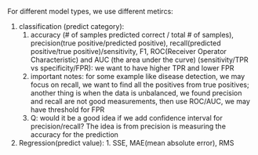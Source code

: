 For different model types, we use different metircs:

1. classification (predict category): 
   1. accuracy (# of samples predicted correct / total # of samples), precision(true positive/predicted positive), recall(predicted positive/true positive)/sensitivity, F1, ROC(Receiver Operator Characteristic) and AUC (the area under the curve) (sensitivity/TPR vs specificity/FPR): we want to have higher TPR and lower FPR
   2. important notes: for some example like disease detection, we may focus on recall, we want to find all the positives from true positives; another thing is when the data is unbalanced, we found precision and recall are not good measurements, then use ROC/AUC, we may have threshold for FPR
   3. Q: would it be a good idea if we add confidence interval for precision/recall? The idea is from precision is measuring the accuracy for the prediction
2. Regression(predict value): 1. SSE, MAE(mean absolute error), RMS